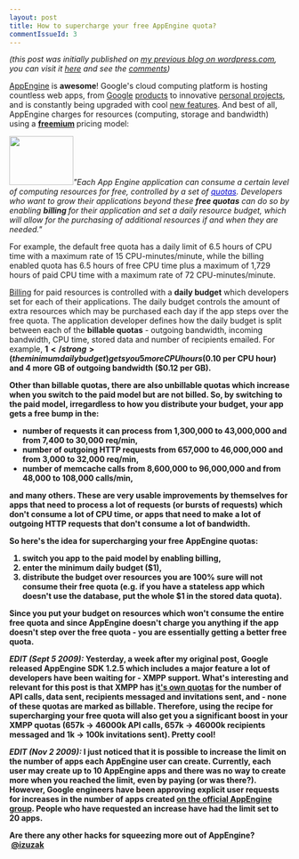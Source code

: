 ```yaml
---
layout: post
title: How to supercharge your free AppEngine quota?
commentIssueId: 3
---
```


_(this post was initially published on [my previous blog on wordpress.com](http://izuzak.wordpress.com/), you can visit it [here](http://izuzak.wordpress.com/2009/08/27/how-to-supercharge-your-free-appengine-quota/) and see the [comments](http://izuzak.wordpress.com/2009/08/27/how-to-supercharge-your-free-appengine-quota/#comments))_

<a href="http://code.google.com/appengine/" target="_blank">AppEngine</a> is <strong>awesome</strong>! Google's cloud computing platform is hosting countless web apps, from <a href="http://moderator.appspot.com/" target="_blank">Google</a> <a href="http://pubsubhubbub.appspot.com/" target="_blank">products</a> to innovative <a href="http://appgallery.appspot.com/" target="_blank">personal projects</a>, and is constantly being upgraded with cool <a href="http://code.google.com/appengine/docs/roadmap.html" target="_blank">new features</a>. <span style="background-color:#ffffff;">And best of all, AppEngine charges for resources (computing, storage and bandwidth) using a <a href="http://en.wikipedia.org/wiki/Freemium" target="_blank"><strong>freemium</strong></a><strong> </strong>pricing model:</span>

<img class="aligncenter" title="Google AppEngine" src="http://code.google.com/appengine/images/appengine_lowres.gif" alt="" width="115" height="88" /><em>"Each App Engine application can consume a certain level of computing resources for free, controlled by a set of </em><a style="color:#0000cc;" href="http://code.google.com/appengine/docs/quotas.html"><em>quotas</em></a><em>. Developers who want to grow their applications beyond these </em><strong><em>free quotas</em></strong><em> can do so by enabling </em><strong><em>billing </em></strong><em>for their application and set a daily resource budget, which will allow for the purchasing of additional resources if and when they are needed."</em>

For example, the default free quota has a daily limit of 6.5 hours of CPU time with a maximum rate of 15 CPU-minutes/minute, while the billing enabled quota has 6.5 hours of free CPU time plus a maximum of 1,729 hours of paid CPU time with a maximum rate of 72 CPU-minutes/minute.

<a href="http://code.google.com/appengine/docs/billing.html" target="_blank">Billing</a> for paid resources is controlled with a <strong>daily budget</strong> which developers set for each of their applications. The daily budget controls the amount of extra resources which may be purchased each day if the app steps over the free quota. The application developer defines how the daily budget is split between each of the <strong>billable quotas</strong> - outgoing bandwidth, incoming bandwidth, CPU time, stored data and number of recipients emailed. For example, <strong>$1 </strong>(the minimum daily budget) gets you 5 more CPU hours ($0.10 per CPU hour) and <strong>4 more GB of outgoing bandwidth </strong>($0.12 per GB).

Other than billable quotas, there are also <strong>unbillable quotas</strong> which increase when you switch to the paid model but are not billed. So, <strong>by switching to the paid model, irregardless to how you distribute your budget, your app gets a free</strong><strong> bump</strong><em> </em>in the:
<ul>
	<li>number of requests it can process from <strong>1,300,000</strong> to <strong>43,000,000</strong> and from <strong>7,400</strong> to <strong>30,000</strong> req/min,</li>
	<li>number of outgoing HTTP requests from <strong>657,000</strong> to <strong>46,000,000</strong> and from <strong>3,000</strong> to <strong>32,000</strong> req/min,</li>
	<li>number of memcache calls from <strong>8,600,000 </strong>to <strong>96,000,000</strong> and from <strong>48,000</strong> to <strong>108,000</strong> calls/min,</li>
</ul>
and many others. These are very usable improvements by themselves for apps that need to process a lot of requests (or bursts of requests) which don't consume a lot of CPU time, or apps that need to make a lot of outgoing HTTP requests that don't consume a lot of bandwidth.

So here's the idea for <strong>supercharging your free AppEngine quotas</strong>:
<ol>
	<li>switch you app to the paid model by enabling billing,</li>
	<li>enter the minimum daily budget ($1),</li>
	<li>distribute the budget over resources you are 100% sure will not consume their free quota (e.g. if you have a stateless app which doesn't use the database, put the whole $1 in the stored data quota).</li>
</ol>
Since you put your budget on resources which won't consume the entire free quota and since AppEngine doesn't charge you anything if the app doesn't step over the free quota - you are essentially getting a <strong>better free quota</strong>.

<em><strong>EDIT (Sept 5 2009):</strong></em> Yesterday, a week after my original post, Google released AppEngine SDK 1.2.5 which includes a major feature a lot of developers have been waiting for - <strong>XMPP support</strong>. What's interesting and relevant for this post is that XMPP has <a href="http://code.google.com/appengine/docs/quotas.html#XMPP">it's own quotas</a> for the number of API calls, data sent, recipients messaged and invitations sent, and - <strong>none of these quotas are marked as billable</strong>. Therefore, using the recipe for supercharging your free quota will also get you a significant boost in your XMPP quotas (657k -&gt; 46000k API calls, 657k -&gt; 46000k recipients messaged and 1k -&gt; 100k invitations sent). Pretty cool!

<em><strong>EDIT (Nov 2 2009):</strong></em> I just noticed that it is <strong>possible to increase the limit on the number of apps each AppEngine user can create</strong>. Currently, each user may create up to 10 AppEngine apps and there was no way to create more when you reached the limit, even by paying (or was there?). However, Google engineers have been approving explicit user requests for increases in the number of apps created <a href="http://groups.google.com/group/google-appengine/browse_thread/thread/210ebae3dc88cc6a?hl=en">on the official AppEngine group</a>. People who have requested an increase have had the limit set to 20 apps.

Are there any other hacks for squeezing more out of AppEngine?  <a href="http://twitter.com/izuzak" target="_blank">@izuzak</a>
